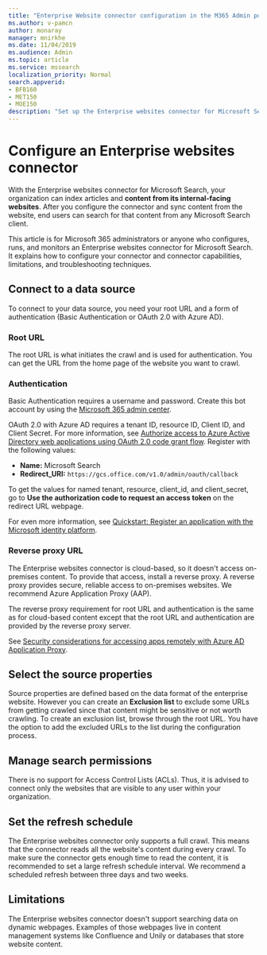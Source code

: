 ```yaml
---
title: "Enterprise Website connector configuration in the M365 Admin portal"
ms.author: v-pamcn
author: monaray
manager: mnirkhe
ms.date: 11/04/2019
ms.audience: Admin
ms.topic: article
ms.service: mssearch
localization_priority: Normal
search.appverid:
- BFB160
- MET150
- MOE150
description: "Set up the Enterprise websites connector for Microsoft Search"
---
```


# Configure an Enterprise websites connector

With the Enterprise websites connector for Microsoft Search, your organization can index articles and **content from its internal-facing websites**. After you configure the connector and sync content from the website, end users can search for that content from any Microsoft Search client.

This article is for Microsoft 365 administrators or anyone who configures, runs, and monitors an Enterprise websites connector for Microsoft Search. It explains how to configure your connector and connector capabilities, limitations, and troubleshooting techniques.  

## Connect to a data source 
To connect to your data source, you need your root URL and a form of authentication (Basic Authentication or OAuth 2.0 with Azure AD).

### Root URL
The root URL is what initiates the crawl and is used for authentication. You can get the URL from the home page of the website you want to crawl.

### Authentication 
Basic Authentication requires a username and password. Create this bot account by using the [Microsoft 365 admin center](https://admin.microsoft.com).

OAuth 2.0 with Azure AD requires a tenant ID, resource ID, Client ID, and Client Secret.
For more information, see [Authorize access to Azure Active Directory web applications using OAuth 2.0 code grant flow](https://docs.microsoft.com/azure/active-directory/develop/v1-protocols-oauth-code). Register with the following values:
* **Name:** Microsoft Search
* **Redirect_URI:** `https://gcs.office.com/v1.0/admin/oauth/callback`

To get the values for named tenant, resource, client_id, and client_secret, go to **Use the authorization code to request an access token** on the redirect URL webpage.

For even more information, see [Quickstart: Register an application with the Microsoft identity platform](https://docs.microsoft.com/azure/active-directory/develop/quickstart-register-app).

### Reverse proxy URL 
The Enterprise websites connector is cloud-based, so it doesn't access on-premises content. To provide that access, install a reverse proxy. A reverse proxy provides secure, reliable access to on-premises websites. We recommend Azure Application Proxy (AAP).

The reverse proxy requirement for root URL and authentication is the same as for cloud-based content except that the root URL and authentication are provided by the reverse proxy server.

See [Security considerations for accessing apps remotely with Azure AD Application Proxy](https://docs.microsoft.com/azure/active-directory/manage-apps/application-proxy-security).

## Select the source properties 
Source properties are defined based on the data format of the enterprise website. However you can create an **Exclusion list** to exclude some URLs from getting crawled since that content might be sensitive or not worth crawling. To create an exclusion list, browse through the root URL. You have the option to add the excluded URLs to the list during the configuration process.

## Manage search permissions 
There is no support for Access Control Lists (ACLs). Thus, it is advised to connect only the websites that are visible to any user within your organization.

## Set the refresh schedule
The Enterprise websites connector only supports a full crawl. This means that the connector reads all the website's content during every crawl. To make sure the connector gets enough time to read the content, it is recommended to set a large refresh schedule interval. We recommend a scheduled refresh between three days and two weeks.

## Limitations 
The Enterprise websites connector doesn't support searching data on dynamic webpages. Examples of those webpages live in content management systems like Confluence and Unily or databases that store website content.